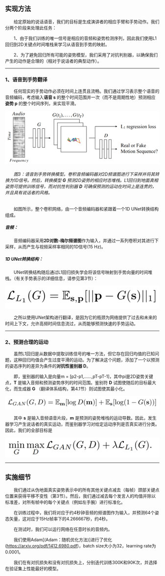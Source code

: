## 实现方法
　　给定原始的说话语音，我们的目标是生成演讲者的相应手臂和手势动作。我们分两个阶段来处理此任务：

　　1、由于我们训练的唯一信号是相应的音频和姿势检测序列，因此我们使用L1回归到2D关键点时间堆栈来学习从语音到手势的映射。

　　2、为了避免回归所有可能的姿势模型，我们采用了对抗判别器，以确保我们产生的动作是合理的（相对于说话者的典型动作）。

---

### 1、语音到手势翻译
　　任何现实的手势动作必须在时间上连贯且流畅。我们通过学习表示整个语音的音频编码，考虑输入**语音 s** 的整个时间范围并一次（而不是周期性地）预测相应**姿势 p** 的整个时间序列，来实现平滑。

![img](语音到手势转换模型.png)

###### 　　图3：语音到手势转换模型。卷积音频编码器对2D频谱图进行下采样并将其转换为1D信号。然后，转换模型 **G** 预测2D姿势的相应时态堆栈。L1回归到地面真相姿势可提供训练信号，而对抗性判别器 **D** 可确保预测的运动在时间上是连贯的，并且具有说话者的风格。

　　如图所示，整个卷积网络，由一个音频编码器和紧跟着一个1D UNet转换结构组成。

##### 音频：
　　音频编码器采用**2D对数-梅尔频谱图**作为输入，并通过一系列卷积对其进行下采样，从而产生与视频采样率相同的1D信号(15 Hz)。

##### 1D UNet转换结构：
　　UNet转换结构随后通过L1回归损失学会将该信号映射到手势向量的时间堆栈。（有关手势表示的详细信息，请参见第3节）：

![img](5365f664-45dd-4e0a-b470-d0898087bb9d.png)

　　之所以使用UNet架构进行翻译，是因为它的瓶颈为网络提供了过去和未来的时间上下文，允许高频时间信息流过，从而能够预测快速的手势运动。

---

### 2、预测合理的运动

　　虽然L1回归是从数据中提取训练信号的唯一方法，但它存在回归均值的已知问题，这种回归均值会产生过度平滑的运动。为了解决这个问题，添加了一个以预测的姿态序列的差异为条件的**对抗性鉴别器 D**。

　　即，鉴别器的输入是向量m = [p2-p1,......,pT-pT-1]，其中pi是2D姿势关键点，**T** 是输入音频和预测姿势序列的时间范围。鉴别符 **D** 试图使随后的目标最大化，而生成器 **G** （翻译体系结构，第4.1节）则试图使其最小化。

![img](a305a88b-c1e6-437f-b107-133d2bd092fc.png)

　　其中 **s** 是输入音频语音片段，**m** 是预测的姿势堆栈的运动导数。因此，发生器学习产生说话者的真实运动，而鉴别器学习对给定运动序列是否真实进行分类。因此，我们的全部目标是

![img](e3006a03-a293-4eee-a47a-3eb5b098c5d0.png)

---

## 实施细节
　　我们通过从伪地面真实姿势表示中的所有其他关键点减去（每帧）颈部关键点位置来获得平移不变性（第3节）。然后，我们通过减去每个发言人的均值并除以标准差，对所有帧中的每个关键点（例如左手腕）进行标准化。

　　在训练过程中，我们将对应于约4秒钟音频的频谱图作为输入，并预测64个姿态矢量，这对应于15Hz帧率下的4.266667秒，约4秒。

　　在测试时，我们可以运行网络在任意时长的音频内。

　　我们使用Adam[(Adam：随机优化方法)]进行了优化(https://arxiv.org/pdf/1412.6980.pdf)，batch size大小为32，learning rate为0.0001。

　　我们在有对抗损失和没有对抗损失上，分别迭代训练300K和90K次，并选择在验证集上性能最好的模型。
